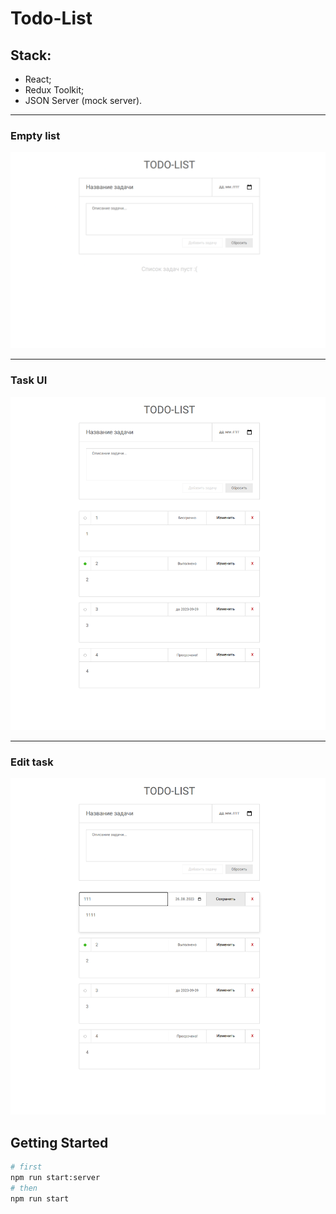 # Todo-List

## Stack:
* React;
* Redux Toolkit;
* JSON Server (mock server).
---
### Empty list

<img src="public/1.png" width="800">

---
### Task UI

<img src="public/2.png" width="800">

---
### Edit task

<img src="public/3.png" width="800">

## Getting Started

```bash
# first
npm run start:server
# then
npm run start
```
